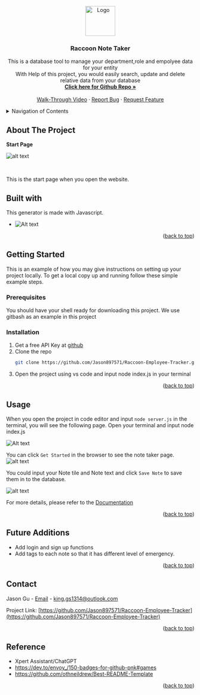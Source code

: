 <a id="readme-top"></a>


<div align="center">
  <a href="https://github.com/Jason897571/Raccoon-Employee-Tracker">
    <img src="./public/assets/image/logo.png" alt="Logo" width="80" height="80">
  </a>

  <h3 align="center">Raccoon Note Taker</h3>

  <p align="center">
    This is a database tool to manage your department,role and empolyee data for your entity <br />With Help of this project, you would easily search, update and delete relative data from your database
    <br />
    <a href="https://github.com/Jason897571/Raccoon-Employee-Tracker"><strong>Click here for Github Repo  »</strong></a>
    <br />
    <br />
    <a href="">Walk-Through Video</a>
    ·
    <a href="https://github.com/Jason897571/Raccoon-Employee-Tracker/issues">Report Bug</a>
    ·
    <a href="https://github.com/Jason897571/Raccoon-Employee-Tracker/issues">Request Feature</a>
  </p>
</div>

<!-- TABLE OF CONTENTS -->
<details>
  <summary>Navigation of Contents</summary>
  <ol>
    <li>
      <a href="#about-the-project">About The Project</a>
      <ul>
        <li><a href="#built-with">Built With</a></li>
      </ul>
    </li>
    <li>
      <a href="#getting-started">Getting Started</a>
      <ul>
        <li><a href="#prerequisites">Prerequisites</a></li>
        <li><a href="#installation">Installation</a></li>
      </ul>
    </li>
    <li><a href="#usage">Usage</a></li>
    <li><a href="#contact">Contact</a></li>
    <li><a href="#future_additions">Future Additions</a></li>
    <li><a href="#reference">Reference</a></li>
  </ol>
</details>

<a id="#about-the-project"></a>
## About The Project

<p><strong>Start Page</strong></p>

![alt text](image.png)

<br />

This is the start page when you open the website.




<a id="#built-with"></a>
## Built with
This generator is made with Javascript.

* ![Alt text](./public/assets/image/javascript.png)

<p align="right">(<a href="#readme-top">back to top</a>)</p>

<a id="getting_started"></a>
## Getting Started

This is an example of how you may give instructions on setting up your project locally.
To get a local copy up and running follow these simple example steps.

<a id="prerequisities"></a>
### Prerequisites

You should have your shell ready for downloading this project. We use gitbash as an example in this project

<a id="installation"></a>
### Installation
1. Get a free API Key at [github](https://github.com/Jason897571/Raccoon-Employee-Tracker#built-with)
2. Clone the repo
   ```sh
   git clone https://github.com/Jason897571/Raccoon-Employee-Tracker.git
   ```
3. Open the project using vs code and input node index.js in your terminal



<p align="right">(<a href="#readme-top">back to top</a>)</p>


<a id="usage"></a>
## Usage

When you open the project in code editor and input `node server.js` in the terminal, you will see the following page.
Open your terminal and input node index.js

![Alt text](./public/assets/image/image.png)


You can click `Get Started` in the browser to see the note taker page.
![alt text](./public/assets/image/note-taker.png)

You could input your Note tile and Note text and click `Save Note` to save them in to the database.

![alt text](./public/assets/image/save-note.png)

For more details, please refer to the [Documentation](https://github.com/Jason897571/Raccoon-Employee-Tracker)

<p align="right">(<a href="#readme-top">back to top</a>)</p>


<a id="future_additions"></a>
## Future Additions
* Add login and sign up functions
* Add tags to each note so that it has different level of emergency.


<p align="right">(<a href="#readme-top">back to top</a>)</p>



<a id="contact"></a>
## Contact

Jason Gu - [Email](king.gs1314@outlook.com) - king.gs1314@outlook.com

Project Link: [https://github.com/Jason897571/Raccoon-Employee-Tracker](https://github.com/Jason897571/Raccoon-Employee-Tracker)

<p align="right">(<a href="#readme-top">back to top</a>)</p>

<a id="reference"></a>
## Reference
* Xpert Assistant/ChatGPT
* https://dev.to/envoy_/150-badges-for-github-pnk#games
* https://github.com/othneildrew/Best-README-Template


<p align="right">(<a href="#readme-top">back to top</a>)</p>

<!-- MARKDOWN LINKS & IMAGES -->
<!-- https://www.markdownguide.org/basic-syntax/#reference-style-links -->
[Javascript-url]:https://img.shields.io/badge/JavaScript-F7DF1E?style=for-the-badge&logo=javascript&logoColor=black
